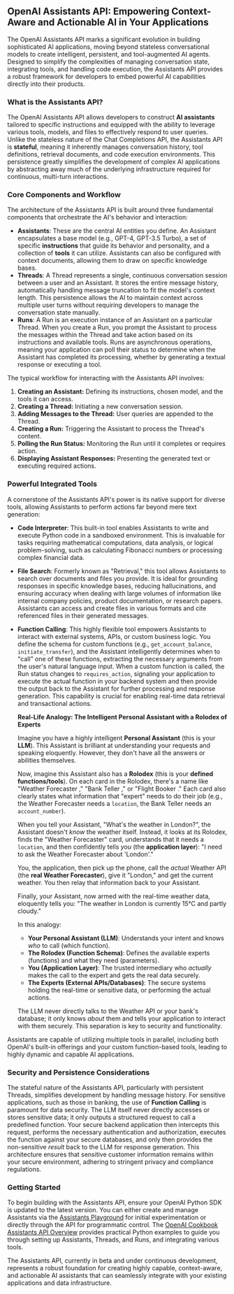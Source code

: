 ## OpenAI Assistants API: Empowering Context-Aware and Actionable AI in Your Applications

The OpenAI Assistants API marks a significant evolution in building sophisticated AI applications, moving beyond stateless conversational models to create intelligent, persistent, and tool-augmented AI agents. Designed to simplify the complexities of managing conversation state, integrating tools, and handling code execution, the Assistants API provides a robust framework for developers to embed powerful AI capabilities directly into their products.


### **What is the Assistants API?**

The OpenAI Assistants API allows developers to construct **AI assistants** tailored to specific instructions and equipped with the ability to leverage various tools, models, and files to effectively respond to user queries. Unlike the stateless nature of the Chat Completions API, the Assistants API is **stateful**, meaning it inherently manages conversation history, tool definitions, retrieval documents, and code execution environments. This persistence greatly simplifies the development of complex AI applications by abstracting away much of the underlying infrastructure required for continuous, multi-turn interactions.


### **Core Components and Workflow**

The architecture of the Assistants API is built around three fundamental components that orchestrate the AI's behavior and interaction:

* **Assistants**: These are the central AI entities you define. An Assistant encapsulates a base model (e.g., GPT-4, GPT-3.5 Turbo), a set of specific **instructions** that guide its behavior and personality, and a collection of **tools** it can utilize. Assistants can also be configured with context documents, allowing them to draw on specific knowledge bases.
* **Threads**: A Thread represents a single, continuous conversation session between a user and an Assistant. It stores the entire message history, automatically handling message truncation to fit the model's context length. This persistence allows the AI to maintain context across multiple user turns without requiring developers to manage the conversation state manually.
* **Runs**: A Run is an execution instance of an Assistant on a particular Thread. When you create a Run, you prompt the Assistant to process the messages within the Thread and take action based on its instructions and available tools. Runs are asynchronous operations, meaning your application can poll their status to determine when the Assistant has completed its processing, whether by generating a textual response or executing a tool.

The typical workflow for interacting with the Assistants API involves:

1.  **Creating an Assistant:** Defining its instructions, chosen model, and the tools it can access.
2.  **Creating a Thread:** Initiating a new conversation session.
3.  **Adding Messages to the Thread:** User queries are appended to the Thread.
4.  **Creating a Run:** Triggering the Assistant to process the Thread's content.
5.  **Polling the Run Status:** Monitoring the Run until it completes or requires action.
6.  **Displaying Assistant Responses:** Presenting the generated text or executing required actions.


### **Powerful Integrated Tools**

A cornerstone of the Assistants API's power is its native support for diverse tools, allowing Assistants to perform actions far beyond mere text generation:

* **Code Interpreter**: This built-in tool enables Assistants to write and execute Python code in a sandboxed environment. This is invaluable for tasks requiring mathematical computations, data analysis, or logical problem-solving, such as calculating Fibonacci numbers or processing complex financial data.
* **File Search**: Formerly known as "Retrieval," this tool allows Assistants to search over documents and files you provide. It is ideal for grounding responses in specific knowledge bases, reducing hallucinations, and ensuring accuracy when dealing with large volumes of information like internal company policies, product documentation, or research papers. Assistants can access and create files in various formats and cite referenced files in their generated messages.
* **Function Calling**: This highly flexible tool empowers Assistants to interact with external systems, APIs, or custom business logic. You define the schema for custom functions (e.g., `get_account_balance`, `initiate_transfer`), and the Assistant intelligently determines when to "call" one of these functions, extracting the necessary arguments from the user's natural language input. When a custom function is called, the Run status changes to `requires_action`, signaling your application to execute the actual function in your backend system and then provide the output back to the Assistant for further processing and response generation. This capability is crucial for enabling real-time data retrieval and transactional actions.

    **Real-Life Analogy: The Intelligent Personal Assistant with a Rolodex of Experts** 

    Imagine you have a highly intelligent **Personal Assistant** (this is your **LLM**). This Assistant is brilliant at understanding your requests and speaking eloquently. However, they don't have all the answers or abilities themselves.

    Now, imagine this Assistant also has a **Rolodex** (this is your **defined functions/tools**). On each card in the Rolodex, there's a name like "Weather Forecaster ," "Bank Teller ," or "Flight Booker ." Each card also clearly states what information that "expert" needs to do their job (e.g., the Weather Forecaster needs a `location`, the Bank Teller needs an `account_number`).

    When you tell your Assistant, "What's the weather in London?", the Assistant doesn't *know* the weather itself. Instead, it looks at its Rolodex, finds the "Weather Forecaster" card, understands that it needs a `location`, and then confidently tells *you* (the **application layer**): "I need to ask the Weather Forecaster about 'London'."

    You, the application, then pick up the phone, call the *actual* Weather API (the **real Weather Forecaster**), give it "London," and get the current weather. You then relay that information back to your Assistant.

    Finally, your Assistant, now armed with the real-time weather data, eloquently tells you: "The weather in London is currently 15°C and partly cloudy."

    In this analogy:
    * **Your Personal Assistant (LLM)**: Understands your intent and knows *who* to call (which function).
    * **The Rolodex (Function Schema)**: Defines the available experts (functions) and what they need (parameters).
    * **You (Application Layer)**: The trusted intermediary who *actually* makes the call to the expert and gets the real data securely.
    * **The Experts (External APIs/Databases)**: The secure systems holding the real-time or sensitive data, or performing the actual actions.

    The LLM never directly talks to the Weather API or your bank's database; it only knows *about* them and tells your application to interact with them securely. This separation is key to security and functionality.

Assistants are capable of utilizing multiple tools in parallel, including both OpenAI's built-in offerings and your custom function-based tools, leading to highly dynamic and capable AI applications.


### **Security and Persistence Considerations**

The stateful nature of the Assistants API, particularly with persistent Threads, simplifies development by handling message history. For sensitive applications, such as those in banking, the use of **Function Calling** is paramount for data security. The LLM itself never directly accesses or stores sensitive data; it only outputs a structured request to call a predefined function. Your secure backend application then intercepts this request, performs the necessary authentication and authorization, executes the function against your secure databases, and only then provides the non-sensitive *result* back to the LLM for response generation. This architecture ensures that sensitive customer information remains within your secure environment, adhering to stringent privacy and compliance regulations.


### **Getting Started**

To begin building with the Assistants API, ensure your OpenAI Python SDK is updated to the latest version. You can either create and manage Assistants via the [Assistants Playground](https://platform.openai.com/assistants) for initial experimentation or directly through the API for programmatic control. The [OpenAI Cookbook Assistants API Overview](https://cookbook.openai.com/examples/assistants_api_overview_python) provides practical Python examples to guide you through setting up Assistants, Threads, and Runs, and integrating various tools.

The Assistants API, currently in beta and under continuous development, represents a robust foundation for creating highly capable, context-aware, and actionable AI assistants that can seamlessly integrate with your existing applications and data infrastructure. 